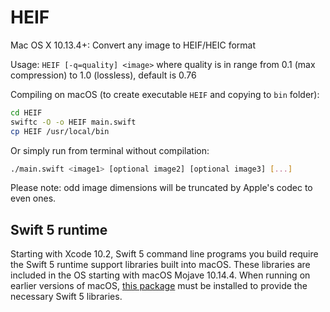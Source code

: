 # HEIF
Mac OS X 10.13.4+: Convert any image to HEIF/HEIC format

Usage: ```HEIF [-q=quality] <image>```
where quality is in range from 0.1 (max compression) to 1.0 (lossless), default is 0.76

Compiling on macOS (to create executable `HEIF` and copying to `bin` folder):

```sh
cd HEIF
swiftc -O -o HEIF main.swift
cp HEIF /usr/local/bin
```

Or simply run from terminal without compilation:

```sh
./main.swift <image1> [optional image2] [optional image3] [...]
```

Please note: odd image dimensions will be truncated by Apple's codec to even ones. 

## Swift 5 runtime

Starting with Xcode 10.2, Swift 5 command line programs you build require the Swift 5 runtime support libraries built into macOS. These libraries are included in the OS starting with macOS Mojave 10.14.4. When running on earlier versions of macOS, [this package](https://support.apple.com/kb/DL1998?locale=en_US) must be installed to provide the necessary Swift 5 libraries.
